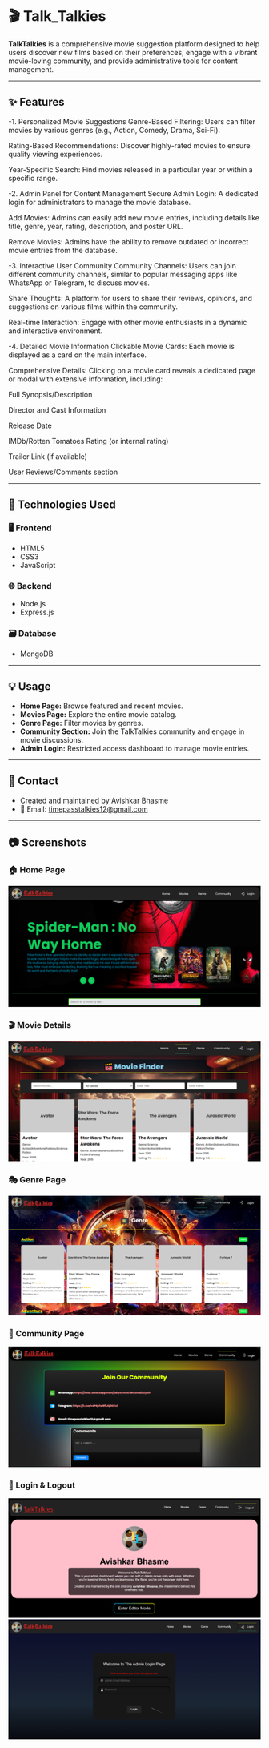 # 🎬 Talk_Talkies

**TalkTalkies** is a comprehensive movie suggestion platform designed to help users discover new films based on their preferences, engage with a vibrant movie-loving community, and provide administrative tools for content management.

---

## ✨ Features


-1. Personalized Movie Suggestions
Genre-Based Filtering: Users can filter movies by various genres (e.g., Action, Comedy, Drama, Sci-Fi).

Rating-Based Recommendations: Discover highly-rated movies to ensure quality viewing experiences.

Year-Specific Search: Find movies released in a particular year or within a specific range.

-2. Admin Panel for Content Management
Secure Admin Login: A dedicated login for administrators to manage the movie database.

Add Movies: Admins can easily add new movie entries, including details like title, genre, year, rating, description, and poster URL.

Remove Movies: Admins have the ability to remove outdated or incorrect movie entries from the database.

-3. Interactive User Community
Community Channels: Users can join different community channels, similar to popular messaging apps like WhatsApp or Telegram, to discuss movies.

Share Thoughts: A platform for users to share their reviews, opinions, and suggestions on various films within the community.

Real-time Interaction: Engage with other movie enthusiasts in a dynamic and interactive environment.

-4. Detailed Movie Information
Clickable Movie Cards: Each movie is displayed as a card on the main interface.

Comprehensive Details: Clicking on a movie card reveals a dedicated page or modal with extensive information, including:

Full Synopsis/Description

Director and Cast Information

Release Date

IMDb/Rotten Tomatoes Rating (or internal rating)

Trailer Link (if available)

User Reviews/Comments section

---

## 🚀 Technologies Used

### 🖥 Frontend
- HTML5  
- CSS3
- JavaScript

### 🌐 Backend
- Node.js  
- Express.js

### 🗃️ Database
- MongoDB

---

## 💡 Usage

- **Home Page:** Browse featured and recent movies.
- **Movies Page:** Explore the entire movie catalog.
- **Genre Page:** Filter movies by genres.
- **Community Section:** Join the TalkTalkies community and engage in movie discussions.
- **Admin Login:** Restricted access dashboard to manage movie entries.

---

## 📧 Contact
- Created and maintained by Avishkar Bhasme
- 📩 Email: timepasstalkies12@gmail.com

---

## 📷 Screenshots

### 🏠 Home Page
![Home Page](./images/main.png)

### 🎬 Movie Details
![Movie Details](./images/mov.png)

### 🎭 Genre Page
![Genre Page](./images/gen.png)

### 💬 Community Page
![Community Page](./images/comm.png)

### 🔐 Login & Logout
![Login](./images/log.png)
![Logout](./images/logou.png)
